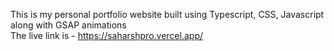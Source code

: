 This is my personal portfolio website built using Typescript, CSS, Javascript along with GSAP animations  
The live link is - https://saharshpro.vercel.app/
